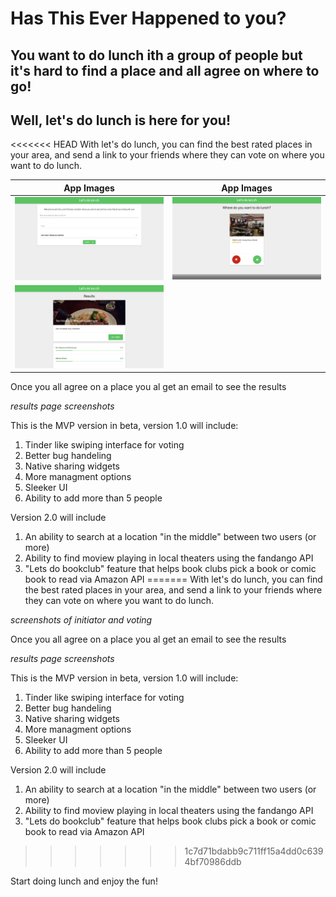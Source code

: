 # Has This Ever Happened to you?

## You want to do lunch ith a group of people but it's hard to find a place and all agree on where to go!

## Well, let's do lunch is here for you!

<<<<<<< HEAD
With let's do lunch, you can find the best rated places in your area, and send a link to your friends where they can vote on where you want to do lunch.

| App Images                                         |                        App Images                    |
| -------------------------------------------------------- | :----------------------------------------------------------: |
| ![alt text](./images/ldl-home.png "Image of home page.") | ![alt text](./images/ldl-voting.png "Image of voting page.") | 
| ![alt text](./images/ldl-results.png "Image of voting page.") |   | 

Once you all agree on a place you al get an email to see the results

_results page screenshots_

This is the MVP version in beta, version 1.0 will include:

1.  Tinder like swiping interface for voting
2.  Better bug handeling
3.  Native sharing widgets
4.  More managment options
5.  Sleeker UI
6.  Ability to add more than 5 people

Version 2.0 will include

1.  An ability to search at a location "in the middle" between two users (or more)
2.  Ability to find moview playing in local theaters using the fandango API
3.  "Lets do bookclub" feature that helps book clubs pick a book or comic book to read via Amazon API
=======
 With let's do lunch, you can find the best rated places in your area, and send a link to your friends where they can vote on where you want to do lunch.

*screenshots of initiator and voting*

Once you all agree on a place you al get an email to see the results


*results page screenshots*


This is the MVP version in beta, version 1.0 will include:

1. Tinder like swiping interface for voting
2. Better bug handeling
3. Native sharing widgets
4. More managment options
5. Sleeker UI
6. Ability to add more than 5 people


Version 2.0 will include
1. An ability to search at a location "in the middle" between two users (or more)
2. Ability to find moview playing in local theaters using the fandango API
3. "Lets do bookclub" feature that helps book clubs pick a book or comic book to read via Amazon API
>>>>>>> 1c7d71bdabb9c711ff15a4dd0c6394bf70986ddb

Start doing lunch and enjoy the fun!
